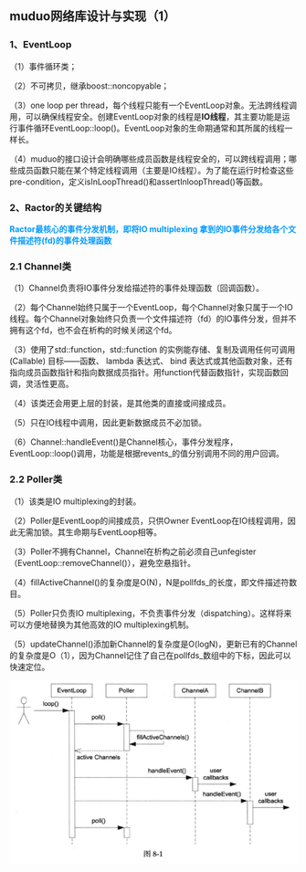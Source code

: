 ## muduo网络库设计与实现（1）

### 1、EventLoop
（1）事件循环类；

（2）不可拷贝，继承boost::noncopyable；

（3）one loop per thread，每个线程只能有一个EventLoop对象。无法跨线程调用，可以确保线程安全。创建EventLoop对象的线程是**IO线程**，其主要功能是运行事件循环EventLoop::loop()。EventLoop对象的生命期通常和其所属的线程一样长。

（4）muduo的接口设计会明确哪些成员函数是线程安全的，可以跨线程调用；哪些成员函数只能在某个特定线程调用（主要是IO线程）。为了能在运行时检查这些pre-condition，定义isInLoopThread()和assertInloopThread()等函数。

### 2、Ractor的关键结构

**<font color=#0099ff> Ractor最核心的事件分发机制，即将IO multiplexing 拿到的IO事件分发给各个文件描述符(fd)的事件处理函数  </font>**

### 2.1 Channel类

（1）Channel负责将IO事件分发给描述符的事件处理函数（回调函数）。

（2）每个Channel始终只属于一个EventLoop，每个Channel对象只属于一个IO线程。每个Channel对象始终只负责一个文件描述符（fd）的IO事件分发，但并不拥有这个fd，也不会在析构的时候关闭这个fd。

（3）使用了std::function，std::function 的实例能存储、复制及调用任何可调用 (Callable) 目标——函数、 lambda 表达式、 bind 表达式或其他函数对象，还有指向成员函数指针和指向数据成员指针。用function代替函数指针，实现函数回调，灵活性更高。

（4）该类还会用更上层的封装，是其他类的直接或间接成员。

（5）只在IO线程中调用，因此更新数据成员不必加锁。

（6）Channel::handleEvent()是Channel核心，事件分发程序，EventLoop::loop()调用，功能是根据revents_的值分别调用不同的用户回调。

### 2.2 Poller类
（1）该类是IO multiplexing的封装。

（2）Poller是EventLoop的间接成员，只供Owner EventLoop在IO线程调用，因此无需加锁。其生命期与EventLoop相等。

（3）Poller不拥有Channel，Channel在析构之前必须自己unfegister（EventLoop::removeChannel()），避免空悬指针。

（4）fillActiveChannel()的复杂度是O(N)，N是pollfds_的长度，即文件描述符数目。

（5）Poller只负责IO multiplexing，不负责事件分发（dispatching）。这样将来可以方便地替换为其他高效的IO multiplexing机制。

（5）updateChannel()添加新Channel的复杂度是O(logN)，更新已有的Channel的复杂度是O（1），因为Channel记住了自己在pollfds_数组中的下标，因此可以快速定位。

![时序图](./image/1-1.png)

